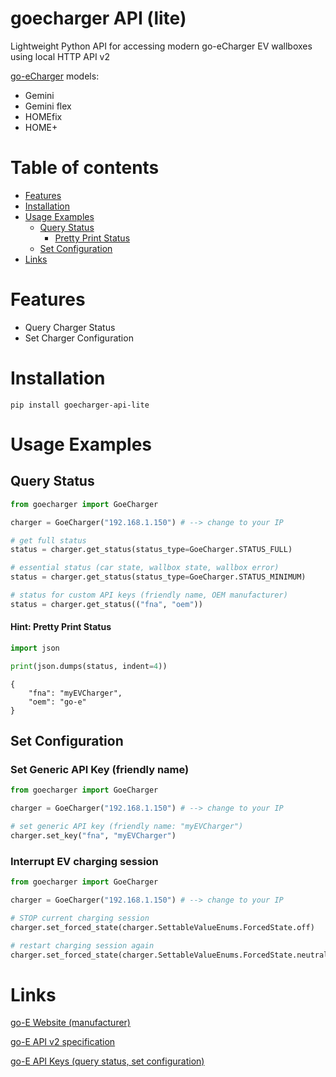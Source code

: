 # goecharger API (lite)
Lightweight Python API for accessing modern go-eCharger EV wallboxes using local HTTP API v2

[go-eCharger](https://go-e.com) models:
* Gemini
* Gemini flex
* HOMEfix
* HOME+

# Table of contents
<!-- TOC -->
* [Features](#features)
* [Installation](#installation)
* [Usage Examples](#usage-examples)
  * [Query Status](#query-status)
    * [Pretty Print Status](#pretty-print-status)
  * [Set Configuration](#set-configuration)
* [Links](#links)
<!-- TOC -->

# Features
* Query Charger Status
* Set Charger Configuration

# Installation
`pip install goecharger-api-lite`

# Usage Examples

## Query Status
````python
from goecharger import GoeCharger

charger = GoeCharger("192.168.1.150") # --> change to your IP

# get full status
status = charger.get_status(status_type=GoeCharger.STATUS_FULL)

# essential status (car state, wallbox state, wallbox error)
status = charger.get_status(status_type=GoeCharger.STATUS_MINIMUM)

# status for custom API keys (friendly name, OEM manufacturer) 
status = charger.get_status(("fna", "oem"))
````

#### Hint: Pretty Print Status
````python
import json

print(json.dumps(status, indent=4))
````
````
{
    "fna": "myEVCharger",
    "oem": "go-e"
}
````

## Set Configuration

### Set Generic API Key (friendly name)
````python
from goecharger import GoeCharger

charger = GoeCharger("192.168.1.150") # --> change to your IP

# set generic API key (friendly name: "myEVCharger")
charger.set_key("fna", "myEVCharger")
````

### Interrupt EV charging session
````python
from goecharger import GoeCharger

charger = GoeCharger("192.168.1.150") # --> change to your IP

# STOP current charging session
charger.set_forced_state(charger.SettableValueEnums.ForcedState.off)

# restart charging session again
charger.set_forced_state(charger.SettableValueEnums.ForcedState.neutral)
````

# Links
[go-E Website (manufacturer)](https://go-e.com)

[go-E API v2 specification](https://github.com/goecharger/go-eCharger-API-v2/blob/main/introduction-en.md)

[go-E API Keys (query status, set configuration)](https://github.com/goecharger/go-eCharger-API-v2/blob/main/apikeys-en.md)